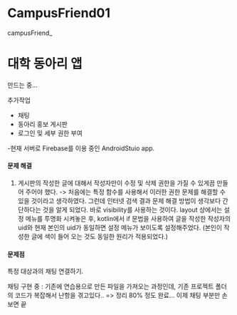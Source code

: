 # CampusFriend01
campusFriend_

<h1>대학 동아리 앱</h1>

만드는 중...

추가작업
* 채팅
* 동아리 홍보 게시판
* 로그인 및 세부 권한 부여

-현재 서버로 Firebase를 이용 중인 AndroidStuio app.

<h4>문제 해결</h4>

1. 게시판의 작성한 글에 대해서 작성자만이 수정 및 삭제 권한을 가질 수 있게끔 만들어 주어야 했다.
-> 처음에는 특정 함수를 사용해서 이러한 권한 문제를 해결할 수 있을 것이라고 생각하였다. 그런데 인터넷 검색 결과 문제 해결 방법이 생각보다 간단하다는 것을 알게 되었다. 바로 visibility를 사용하는 것이다. layout 상에서는 설정 메뉴를 투명화 시켜놓은 후, kotlin에서 if 문법을 사용하여 글을 작성한 작성자의 uid와 현재 본인의 uid가 동일하면 설정 메뉴가 보이도록 설정해주었다. (본인이 작성한 글에 색이 들어 오는 것도 동일한 원리가 적용되었다.)  

<h4>문제점</h4>
특정 대상과의 채팅 연결하기.


채팅 구현 중 : 기존에 연습용으로 만든 파일을 가져오는 과정인데, 기존 프로젝트 폴더의 코드가 복잡해서 난항을 겪고있다..
=> 정리 80% 정도 완료... 이제 채팅 부분만 손보면 끝 
